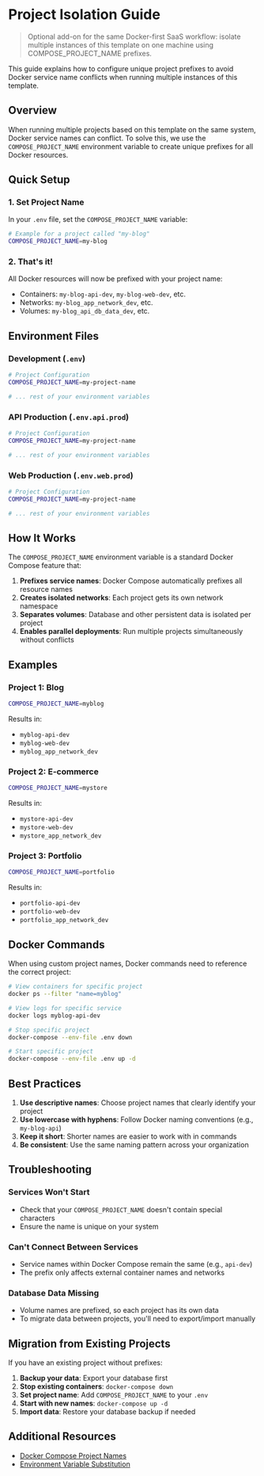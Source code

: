 # Project Isolation Guide

> Optional add-on for the same Docker-first SaaS workflow: isolate multiple instances of this template on one machine using COMPOSE_PROJECT_NAME prefixes.

This guide explains how to configure unique project prefixes to avoid Docker service name conflicts when running multiple instances of this template.

## Overview

When running multiple projects based on this template on the same system, Docker service names can conflict. To solve this, we use the `COMPOSE_PROJECT_NAME` environment variable to create unique prefixes for all Docker resources.

## Quick Setup

### 1. Set Project Name

In your `.env` file, set the `COMPOSE_PROJECT_NAME` variable:

```bash
# Example for a project called "my-blog"
COMPOSE_PROJECT_NAME=my-blog
```

### 2. That's it!

All Docker resources will now be prefixed with your project name:
- Containers: `my-blog-api-dev`, `my-blog-web-dev`, etc.
- Networks: `my-blog_app_network_dev`, etc.
- Volumes: `my-blog_api_db_data_dev`, etc.

## Environment Files

### Development (`.env`)
```bash
# Project Configuration
COMPOSE_PROJECT_NAME=my-project-name

# ... rest of your environment variables
```

### API Production (`.env.api.prod`)
```bash
# Project Configuration
COMPOSE_PROJECT_NAME=my-project-name

# ... rest of your environment variables
```

### Web Production (`.env.web.prod`)
```bash
# Project Configuration
COMPOSE_PROJECT_NAME=my-project-name

# ... rest of your environment variables
```

## How It Works

The `COMPOSE_PROJECT_NAME` environment variable is a standard Docker Compose feature that:

1. **Prefixes service names**: Docker Compose automatically prefixes all resource names
2. **Creates isolated networks**: Each project gets its own network namespace
3. **Separates volumes**: Database and other persistent data is isolated per project
4. **Enables parallel deployments**: Run multiple projects simultaneously without conflicts

## Examples

### Project 1: Blog
```bash
COMPOSE_PROJECT_NAME=myblog
```
Results in:
- `myblog-api-dev`
- `myblog-web-dev`
- `myblog_app_network_dev`

### Project 2: E-commerce
```bash
COMPOSE_PROJECT_NAME=mystore
```
Results in:
- `mystore-api-dev`
- `mystore-web-dev`
- `mystore_app_network_dev`

### Project 3: Portfolio
```bash
COMPOSE_PROJECT_NAME=portfolio
```
Results in:
- `portfolio-api-dev`
- `portfolio-web-dev`
- `portfolio_app_network_dev`

## Docker Commands

When using custom project names, Docker commands need to reference the correct project:

```bash
# View containers for specific project
docker ps --filter "name=myblog"

# View logs for specific service
docker logs myblog-api-dev

# Stop specific project
docker-compose --env-file .env down

# Start specific project
docker-compose --env-file .env up -d
```

## Best Practices

1. **Use descriptive names**: Choose project names that clearly identify your project
2. **Use lowercase with hyphens**: Follow Docker naming conventions (e.g., `my-blog-api`)
3. **Keep it short**: Shorter names are easier to work with in commands
4. **Be consistent**: Use the same naming pattern across your organization

## Troubleshooting

### Services Won't Start
- Check that your `COMPOSE_PROJECT_NAME` doesn't contain special characters
- Ensure the name is unique on your system

### Can't Connect Between Services
- Service names within Docker Compose remain the same (e.g., `api-dev`)
- The prefix only affects external container names and networks

### Database Data Missing
- Volume names are prefixed, so each project has its own data
- To migrate data between projects, you'll need to export/import manually

## Migration from Existing Projects

If you have an existing project without prefixes:

1. **Backup your data**: Export your database first
2. **Stop existing containers**: `docker-compose down`
3. **Set project name**: Add `COMPOSE_PROJECT_NAME` to your `.env`
4. **Start with new names**: `docker-compose up -d`
5. **Import data**: Restore your database backup if needed

## Additional Resources

- [Docker Compose Project Names](https://docs.docker.com/compose/reference/envvars/#compose_project_name)
- [Environment Variable Substitution](https://docs.docker.com/compose/environment-variables/)
